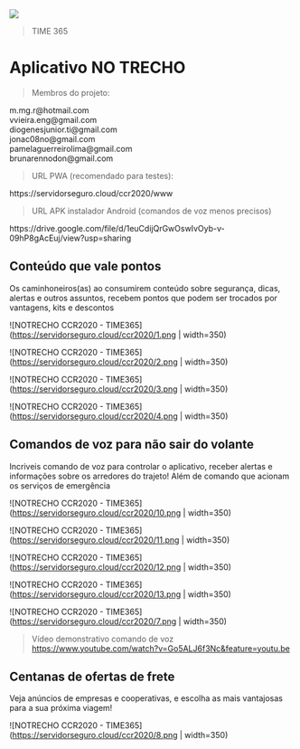 <img src="https://servidorseguro.cloud/ccr2020/title-hackathon.png">

> TIME 365


<h1 align:"center">Aplicativo NO TRECHO</h1>


> Membros do projeto:
<p>
  m.mg.r@hotmail.com <br>
  vvieira.eng@gmail.com <br>
  diogenesjunior.ti@gmail.com <br>
  jonac08no@gmail.com <br>
  pamelaguerreirolima@gmail.com <br>
  brunarennodon@gmail.com <br>
</p>

> URL PWA (recomendado para testes):
<p>
  https://servidorseguro.cloud/ccr2020/www
</p>

> URL APK instalador Android (comandos de voz menos precisos)
<p>
  https://drive.google.com/file/d/1euCdijQrGwOswIvOyb-v-09hP8gAcEuj/view?usp=sharing
</p>

<h2 align:"center">Conteúdo que vale pontos</h2>
<p>Os caminhoneiros(as) ao consumirem conteúdo sobre segurança, dicas, alertas e outros assuntos, recebem pontos que podem ser trocados por vantagens, kits e descontos</p>

![NOTRECHO CCR2020 - TIME365](https://servidorseguro.cloud/ccr2020/1.png | width=350)

![NOTRECHO CCR2020 - TIME365](https://servidorseguro.cloud/ccr2020/2.png | width=350)

![NOTRECHO CCR2020 - TIME365](https://servidorseguro.cloud/ccr2020/3.png | width=350)

![NOTRECHO CCR2020 - TIME365](https://servidorseguro.cloud/ccr2020/4.png | width=350)

<h2 align:"center">Comandos de voz para não sair do volante</h2>
<p>Incriveis comando de voz para controlar o aplicativo, receber alertas e informações sobre os arredores do trajeto! Além de comando que acionam os serviços de emergência</p>

![NOTRECHO CCR2020 - TIME365](https://servidorseguro.cloud/ccr2020/10.png | width=350)

![NOTRECHO CCR2020 - TIME365](https://servidorseguro.cloud/ccr2020/11.png | width=350)

![NOTRECHO CCR2020 - TIME365](https://servidorseguro.cloud/ccr2020/12.png | width=350)

![NOTRECHO CCR2020 - TIME365](https://servidorseguro.cloud/ccr2020/13.png | width=350)

![NOTRECHO CCR2020 - TIME365](https://servidorseguro.cloud/ccr2020/7.png | width=350)

> Vídeo demonstrativo comando de voz
https://www.youtube.com/watch?v=Go5ALJ6f3Nc&feature=youtu.be


<h2 align:"center">Centanas de ofertas de frete</h2>
<p>Veja anúncios de empresas e cooperativas, e escolha as mais vantajosas para a sua próxima viagem!</p>

![NOTRECHO CCR2020 - TIME365](https://servidorseguro.cloud/ccr2020/8.png | width=350)



